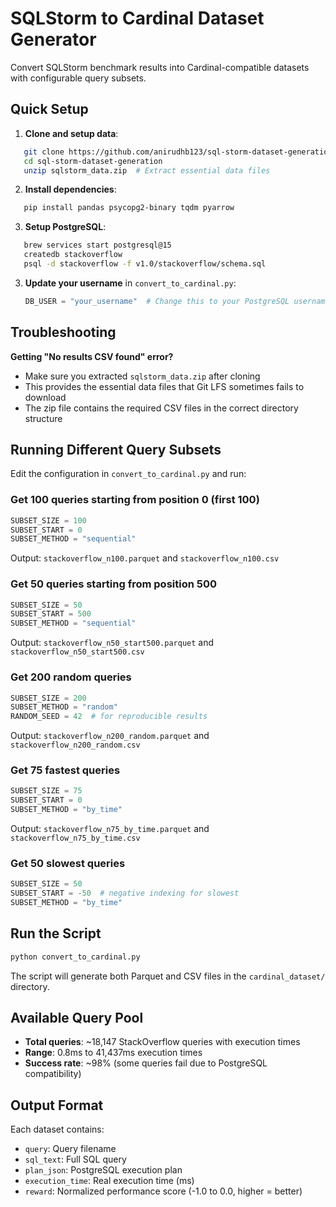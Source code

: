 # SQLStorm to Cardinal Dataset Generator

Convert SQLStorm benchmark results into Cardinal-compatible datasets with configurable query subsets.

## Quick Setup

1. **Clone and setup data**:
```bash
   git clone https://github.com/anirudhb123/sql-storm-dataset-generation.git
   cd sql-storm-dataset-generation
   unzip sqlstorm_data.zip  # Extract essential data files
   ```

2. **Install dependencies**:
```bash
   pip install pandas psycopg2-binary tqdm pyarrow
   ```

3. **Setup PostgreSQL**:
```bash
   brew services start postgresql@15
   createdb stackoverflow
   psql -d stackoverflow -f v1.0/stackoverflow/schema.sql
   ```

3. **Update your username** in `convert_to_cardinal.py`:
   ```python
   DB_USER = "your_username"  # Change this to your PostgreSQL username
   ```

## Troubleshooting

**Getting "No results CSV found" error?**
- Make sure you extracted `sqlstorm_data.zip` after cloning
- This provides the essential data files that Git LFS sometimes fails to download
- The zip file contains the required CSV files in the correct directory structure

## Running Different Query Subsets

Edit the configuration in `convert_to_cardinal.py` and run:

### Get 100 queries starting from position 0 (first 100)
```python
SUBSET_SIZE = 100
SUBSET_START = 0
SUBSET_METHOD = "sequential"
```
Output: `stackoverflow_n100.parquet` and `stackoverflow_n100.csv`

### Get 50 queries starting from position 500
```python
SUBSET_SIZE = 50
SUBSET_START = 500
SUBSET_METHOD = "sequential"
```
Output: `stackoverflow_n50_start500.parquet` and `stackoverflow_n50_start500.csv`

### Get 200 random queries
```python
SUBSET_SIZE = 200
SUBSET_METHOD = "random"
RANDOM_SEED = 42  # for reproducible results
```
Output: `stackoverflow_n200_random.parquet` and `stackoverflow_n200_random.csv`

### Get 75 fastest queries
```python
SUBSET_SIZE = 75
SUBSET_START = 0
SUBSET_METHOD = "by_time"
```
Output: `stackoverflow_n75_by_time.parquet` and `stackoverflow_n75_by_time.csv`

### Get 50 slowest queries
```python
SUBSET_SIZE = 50
SUBSET_START = -50  # negative indexing for slowest
SUBSET_METHOD = "by_time"
```

## Run the Script

```bash
python convert_to_cardinal.py
```

The script will generate both Parquet and CSV files in the `cardinal_dataset/` directory.

## Available Query Pool

- **Total queries**: ~18,147 StackOverflow queries with execution times
- **Range**: 0.8ms to 41,437ms execution times
- **Success rate**: ~98% (some queries fail due to PostgreSQL compatibility)

## Output Format

Each dataset contains:
- `query`: Query filename
- `sql_text`: Full SQL query
- `plan_json`: PostgreSQL execution plan
- `execution_time`: Real execution time (ms)
- `reward`: Normalized performance score (-1.0 to 0.0, higher = better)